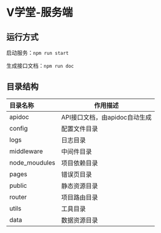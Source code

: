# V学堂-服务端

## 运行方式

启动服务：`npm run start`

生成接口文档：`npm run doc`

## 目录结构


| 目录名称      | 作用描述                      |
| :------------ | ----------------------------- |
| apidoc        | API接口文档，由apidoc自动生成 |
| config        | 配置文件目录                  |
| logs          | 日志目录                      |
| middleware    | 中间件目录                    |
| node_moudules | 项目依赖目录                  |
| pages         | 错误页目录                    |
| public        | 静态资源目录                  |
| router        | 项目路由目录                  |
| utils         | 工具目录                      |
| data          | 数据资源目录                  |

